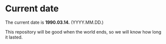# Current date

The current date is **1990.03.14.** (YYYY.MM.DD.)

This repository will be good when the world ends, so we will know how long it lasted.